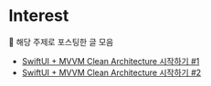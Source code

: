 # Interest

🔗 해당 주제로 포스팅한 글 모음
- [SwiftUI + MVVM Clean Architecture 시작하기 #1](https://medium.com/@mooyoung2309/swiftui-mvvm-clean-architecture-시작하기-1-b46dfc2e6213)
- [SwiftUI + MVVM Clean Architecture 시작하기 #2](https://medium.com/@mooyoung2309/swiftui-mvvm-clean-architecture-시작하기-2-4662ceae0572)